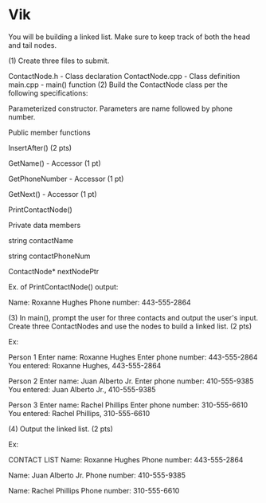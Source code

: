 # Vik

You will be building a linked list. Make sure to keep track of both the head and tail nodes.

(1) Create three files to submit.

ContactNode.h - Class declaration
ContactNode.cpp - Class definition
main.cpp - main() function
(2) Build the ContactNode class per the following specifications:

Parameterized constructor. Parameters are name followed by phone number.

Public member functions

InsertAfter() (2 pts)

GetName() - Accessor (1 pt)

GetPhoneNumber - Accessor (1 pt)

GetNext() - Accessor (1 pt)

PrintContactNode()

Private data members

string contactName

string contactPhoneNum

ContactNode* nextNodePtr


Ex. of PrintContactNode() output:

Name: Roxanne Hughes
Phone number: 443-555-2864

(3) In main(), prompt the user for three contacts and output the user's input. Create three ContactNodes and use the nodes to build a linked list. (2 pts)

Ex:

Person 1
Enter name:
Roxanne Hughes
Enter phone number:
443-555-2864
You entered: Roxanne Hughes, 443-555-2864

Person 2
Enter name:
Juan Alberto Jr.
Enter phone number:
410-555-9385
You entered: Juan Alberto Jr., 410-555-9385

Person 3
Enter name:
Rachel Phillips
Enter phone number:
310-555-6610
You entered: Rachel Phillips, 310-555-6610

(4) Output the linked list. (2 pts)

Ex:

CONTACT LIST
Name: Roxanne Hughes
Phone number: 443-555-2864

Name: Juan Alberto Jr.
Phone number: 410-555-9385

Name: Rachel Phillips
Phone number: 310-555-6610
